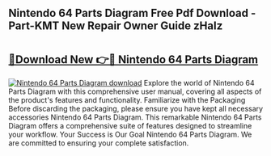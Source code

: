 ## Nintendo 64 Parts Diagram Free Pdf Download - Part-KMT New Repair Owner Guide zHaIz

# <h2><a href="http://dfnu4h.blite.top/?on=Nintendo+64+Parts+Diagram">🔗Download New 👉🔴 Nintendo 64 Parts Diagram</a></h2>

[![Nintendo 64 Parts Diagram download](https://i.imgur.com/lujVjoI.png)](http://dfnu4h.blite.top/?on=Nintendo+64+Parts+Diagram)
Explore the world of Nintendo 64 Parts Diagram with this comprehensive user manual, covering all aspects of the product's features and functionality. Familiarize with the Packaging Before discarding the packaging, please ensure you have kept all necessary accessories Nintendo 64 Parts Diagram. This remarkable Nintendo 64 Parts Diagram offers a comprehensive suite of features designed to streamline your workflow. Your Success is Our Goal Nintendo 64 Parts Diagram. We are committed to ensuring your complete satisfaction.
